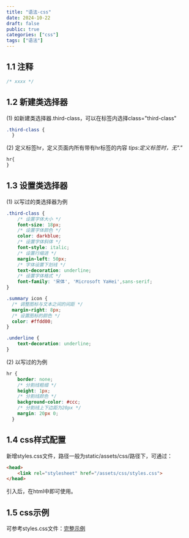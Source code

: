 ```yaml
---
title: "语法-css"
date: 2024-10-22
draft: false
public: true
categories: ["css"]
tags: ["语法"]
---
```


## 1.1 注释

```css
/* xxxx */
```

## 1.2 新建类选择器

(1) 如新建类选择器.third-class，可以在标签内选择class="third-class"

```css
.third-class {
  }
```
(2) 定义标签hr，定义页面内所有带有hr标签的内容
*tips:定义标签时，无"."*
```css
hr{
}
```

## 1.3 设置类选择器

(1) 以写过的类选择器为例

```css
.third-class {
    /* 设置字体大小 */
    font-size: 18px;
    /* 设置字体颜色 */
    color: darkblue;
    /* 设置字体斜体 */
    font-style: italic;
    /* 设置行缩进 */
    margin-left: 50px;
    /* 字体设置下划线 */
    text-decoration: underline;
    /* 设置字体格式 */
    font-family: '宋体', 'Microsoft YaHei',sans-serif;
}
```
```css
.summary icon {
  /* 调整图标与文本之间的间距 */
  margin-right: 8px; 
  /* 设置图标的颜色 */
  color: #ffdd00; 
}
```
```css
.underline {
    text-decoration: underline;
}

```
(2) 以写过的为例
```css
hr {
    border: none;
    /* 分割线粗细 */
    height: 1px;
    /* 分割线颜色 */
    background-color: #ccc;
    /* 分割线上下边距为20px */
    margin: 20px 0; 
  }
```
## 1.4 css样式配置

新增styles.css文件，路径一般为static/assets/css/路径下，可通过：
```html
<head>
    <link rel="stylesheet" href="/assets/css/styles.css">
</head>
```
引入后，在html中即可使用。

## 1.5 css示例

可参考styles.css文件：[完整示例](../../static/assets/css/styles.css)
